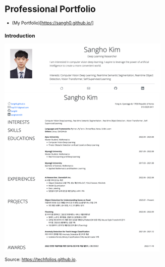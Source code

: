 # Professional Portfolio
- (My Portfolio)[https://sangh0.github.io/]

### Introduction  
<img src = "https://github.com/Sangh0/Sangh0.github.io/blob/main/img/sangho_intro_github.png?raw=true">  
<img src = "https://github.com/Sangh0/Sangh0.github.io/blob/main/img/sangho_resume_github.png?raw=true", width=500>  


Source: https://techfolios.github.io.
